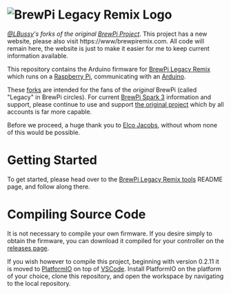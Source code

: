 # ![BrewPi Legacy Remix Logo](https://raw.githubusercontent.com/lbussy/brewpi-www-rmx/master/images/brewpi_logo.png)
*[@LBussy](https://github.com/lbussy)'s forks of the original [BrewPi Project](https://github.com/BrewPi)*.  This project has a new website, please also visit https://www/brewpiremix.com.  All code will remain here, the website is just to make it easier for me to keep current information available.

This repository contains the Arduino firmware for [BrewPi Legacy Remix](https://www.brewpi.com/this-is-brewpi-0-2/) which runs on a [Raspberry Pi](https://www.raspberrypi.org/), communicating with an [Arduino](https://www.arduino.cc/en/guide/introduction).  

These [forks](https://en.wikipedia.org/wiki/Fork_(software_development)) are intended for the fans of the *original* BrewPi (called "Legacy" in BrewPi circles).  For current [BrewPi Spark 3](https://www.brewpi.com/) information and support, please continue to use and support [the original project](https://github.com/BrewPi) which by all accounts is far more capable.

Before we proceed, a huge thank you to [Elco Jacobs](https://github.com/elcojacobs), without whom none of this would be possible.
# Getting Started

To get started, please head over to the [BrewPi Legacy Remix tools](https://github.com/lbussy/brewpi-tools-rmx/blob/master/README.md) README page, and follow along there.
# Compiling Source Code
It is not necessary to compile your own firmware.  If you desire simply to obtain the firmware, you can download it compiled for your controller on the [releases page](https://github.com/lbussy/brewpi-firmware-rmx/releases).

If you wish however to compile this project, beginning with version 0.2.11 it is moved to [PlatformIO](https://platformio.org/) on top of [VSCode](https://code.visualstudio.com/).  Install PlatformIO on the platform of your choice, clone this repository, and open the workspace by navigating to the local repository.
<!--stackedit_data:
eyJoaXN0b3J5IjpbNzgxNTc4NzgyLDUyMTI3NTI2NV19
-->